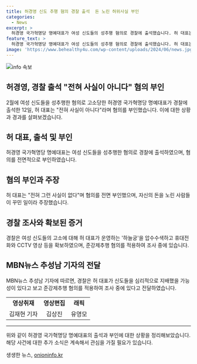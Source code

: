 ```yaml
---
title: 허경영 신도 추행 혐의 경찰 출석  돈 노린 허위사실 부인
categories:
  - News
excerpt: >
  허경영 국가혁명당 명예대표가 여성 신도들의 성추행 혐의로 경찰에 출석했습니다. 허 대표는 혐의를 부인하며 전혀 사실이 아니다라고 주장했습니다. 이에 대한 신도들의 주장과 경찰의 조사 내용이 계속될 전망입니다. (150자)
feature_text: >
  허경영 국가혁명당 명예대표가 여성 신도들의 성추행 혐의로 경찰에 출석했습니다. 허 대표는 혐의를 부인하며 전혀 사실이 아니다라고 주장했습니다. 이에 대한 신도들의 주장과 경찰의 조사 내용이 계속될 전망입니다. (150자)
image: 'https://www.behealthy4u.com/wp-content/uploads/2024/06/news.jpg'
---
```


<p><img src="https://www.behealthy4u.com/wp-content/uploads/2024/06/news.jpg" alt="info 속보" /></p>

<h2>허경영, 경찰 출석 "전혀 사실이 아니다" 혐의 부인</h2>

<p data-ke-size="size16">2월에 여성 신도들을 성추행한 혐의로 고소당한 허경영 국가혁명당 명예대표가 경찰에 출석한 12일, 허 대표는 "전혀 사실이 아니다"라며 혐의를 부인했습니다. 이에 대한 상황과 경과를 살펴보겠습니다.</p>

<h2><b>허 대표, 출석 및 부인</b></h2>

<p data-ke-size="size16">허경영 국가혁명당 명예대표는 여성 신도들을 성추행한 혐의로 경찰에 출석하였으며, 혐의를 전면적으로 부인하였습니다.</p>

<h2><b>혐의 부인과 주장</b></h2>

<p data-ke-size="size16">허 대표는 "전혀 그런 사실이 없다"며 혐의를 전면 부인했으며, 자신의 돈을 노린 사람들이 꾸민 일이라 주장했습니다.</p>

<h2><b>경찰 조사와 확보된 증거</b></h2>

<p data-ke-size="size16">경찰은 여성 신도들의 고소에 대해 허 대표가 운영하는 '하늘궁'을 압수수색하고 휴대전화와 CCTV 영상 등을 확보하였으며, 준강제추행 혐의를 적용하여 조사 중에 있습니다.</p>

<h2><b>MBN뉴스 추성남 기자의 전달</b></h2>

<p data-ke-size="size16">MBN뉴스 추성남 기자에 따르면, 경찰은 허 대표가 신도들을 심리적으로 지배했을 가능성이 있다고 보고 준강제추행 혐의를 적용하여 조사 중에 있다고 전달하였습니다.</p>

<table>
  <tr>
    <td style="text-align: center; height: 17px;"><b>영상취재</b></td>
    <td style="text-align: center; height: 17px;"><b>영상편집</b></td>
    <td style="text-align: center; height: 17px;"><b>래픽</b></td>
  </tr>
  <tr>
    <td style="text-align: center; height: 17px;">김재현 기자</td>
    <td style="text-align: center; height: 17px;">김상진</td>
    <td style="text-align: center; height: 17px;">유영모</td>
  </tr>
</table>

<hr>

<p data-ke-size="size16">위와 같이 허경영 국가혁명당 명예대표의 출석과 부인에 대한 상황을 정리해보았습니다. 해당 사건에 대한 추가 소식은 계속해서 관심을 가질 필요가 있습니다.</p>
생생한 뉴스, <a href="https://onioninfo.kr" rel="dofollow">onioninfo.kr</a>


